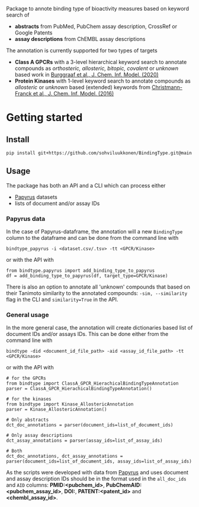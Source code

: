 
Package to annote binding type of bioactivity measures based on keyword search of
- __abstracts__ from PubMed, PubChem assay description, CrossRef or Google Patents
- __assay descriptions__ from ChEMBL assay descriptions

The annotation is currently supported for two types of targets
- __Class A GPCRs__ with a 3-level hierarchical keyword search to annotate compounds as _orthosteric, allosteric, bitopic, covalent_ or  _unknown_ based work in [Burggraaf et al., J. Chem. Inf. Model. (2020)](https://doi.org/10.1021/acs.jcim.0c00695)
- __Protein Kinases__ with 1-level keyword search to annotate compounds as _allosteric_ or _unknown_ based (extended) keywords from [Christmann-Franck et al., J. Chem. Inf. Model. (2016)](https://doi.org/10.1021/acs.jcim.6b00122)

# Getting started

## Install

    pip install git+https://github.com/sohviluukkonen/BindingType.git@main

## Usage

The package has both an API and a CLI which can process either
- [Papyrus](https://github.com/OlivierBeq/Papyrus-scripts) datasets
- lists of document and/or assay IDs

### Papyrus data

In the case of Papyrus-dataframe, the annotation will a new `BindingType` column to the dataframe and can be done from the command line with
```
bindtype_papyrus -i <dataset.csv/.tsv> -tt <GPCR/Kinase>
```
or with the API with
```
from bindtype.papyrus import add_binding_type_to_papyrus
df = add_binding_type_to_papyrus(df, target_type=GPCR/Kinase)
```

There is also an option to annotate all 'unknown' compounds that based on their Tanimoto similarity to the annotated compounds: `-sim, --similarity` flag in the CLI and `similarity=True` in the API.

### General usage

In the more general case, the annotation will create dictionaries based list of document IDs and/or assays IDs. This can be done either from the command line with
```
bindtype -did <document_id_file_path> -aid <assay_id_file_path> -tt <GPCR/Kinase>
```
or with the API with 
```
# for the GPCRs
from bindtype import ClassA_GPCR_HierachicalBindingTypeAnnotation
parser = ClassA_GPCR_HierachicalBindingTypeAnnotation()

# for the kinases
from bindtype import Kinase_AllostericAnnotation
parser = Kinase_AllostericAnnotation()

# Only abstracts
dct_doc_annotations = parser(document_ids=list_of_document_ids)

# Only assay descriptions
dct_assay_annotations = parser(assay_ids=list_of_assay_ids)

# Both
dct_doc_annotations, dct_assay_annotations = parser(document_ids=list_of_document_ids, assay_ids=list_of_assay_ids)
```

As the scripts were developed with data from [Papyrus](https://github.com/OlivierBeq/Papyrus-scripts) and uses document and assay description IDs should be in the format used in the `all_doc_ids` and `AID` columns: __PMID:<pubchem_id>__, __PubChemAID:<pubchem_assay_id>__, __DOI:<doi>__, __PATENT:<patent_id>__ and __<chembl_assay_id>__.
